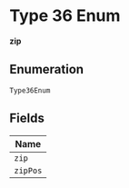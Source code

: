 
# Type 36 Enum

**zip**

## Enumeration

`Type36Enum`

## Fields

| Name |
|  --- |
| `zip` |
| `zipPos` |

